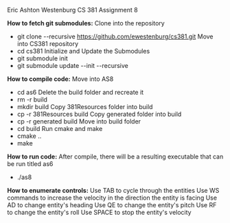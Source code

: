 Eric Ashton Westenburg
CS 381 Assignment 8

**How to fetch git submodules:**
Clone into the repository
- git clone --recursive https://github.com/ewestenburg/cs381.git
Move into CS381 repository
- cd cs381
Initialize and Update the Submodules
- git submodule init
- git submodule update --init --recursive

**How to compile code:**
Move into AS8
- cd as6
Delete the build folder and recreate it
- rm -r build
- mkdir build
Copy 381Resources folder into build
- cp -r 381Resources build
Copy generated folder into build
- cp -r generated build
Move into build folder
- cd build
Run cmake and make 
- cmake ..
- make

**How to run code:**
After compile, there will be a resulting executable that can be run titled as6
- ./as8

**How to enumerate controls:**
Use TAB to cycle through the entities
Use WS commands to increase the velocity in the direction the entity is facing
Use AD to change entity's heading
Use QE to change the entity's pitch
Use RF to change the entity's roll
Use SPACE to stop the entity's velocity